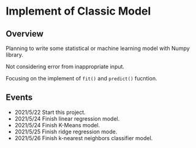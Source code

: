 # Implement of Classic Model

## Overview

Planning to write some statistical or machine learning model with Numpy library.

Not considering error from inappropriate input.

Focusing on the implement of `fit()` and `predict()` fucntion.

## Events

* 2021/5/22 Start this project.
* 2021/5/24 Finish linear regression model.
* 2021/5/24 Finish K-Means model.
* 2021/5/25 Finish ridge regression mode.
* 2021/5/26 Finish k-nearest neighbors classifier model.


